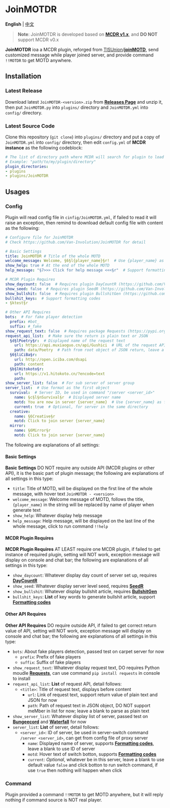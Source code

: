 # JoinMOTDR

**English** | [中文](README_cn.md)

> **Note**: JoinMOTDR is developed based on [**MCDR v1.x**](https://github.com/Fallen-Breath/MCDReforged), and **DO NOT** support MCDR v0.x

**JoinMOTDR** ioa a MCDR plugin, reforged from [TISUnion](https://github.com/TISUnion)/[**joinMOTD**](https://github.com/TISUnion/joinMOTD), send customized message while player joined server, and provide command `!!MOTDR` to get MOTD anywhere.

## Installation

### Latest Release

Download latest `JoinMOTDR-<version>.zip` from [**Releases Page**](https://github.com/Van-Involution/JoinMOTDR/releases) and unzip it, then put `JoinMOTDR.py` into `plugins/` directory and `JoinMOTDR.yml` into `config/` directory.

### Latest Source Code

Clone this repository (`git clone`) into `plugins/` directory and put a copy of `JoinMOTDR.yml` into `config/` directory, then edit `config.yml` of **MCDR instance** as the following codeblock:

```YAML
# The list of directory path where MCDR will search for plugin to load
# Example: "path/to/my/plugin/directory"
plugin_directories:
- plugins
- plugins/JoinMOTDR
```

## Usages

### Config

Plugin will read config file in `cinfig/JoinMOTDR.yml`, if failed to read it will raise an exception, then remind to download default config file with content as the following:

```YAML
# Configure file for JoinMOTDR
# Check https://github.com/Van-Involution/JoinMOTDR for detail

# Basic Settings
title: JoinMOTDR # Title of the whole MOTD
welcome_message: Welcome, §6§l{player_name}§r!  # Use {player_name} as format key, support formatting codes
show_help: true # At the end of the whole MOTD
help_message: "§7>>> Click for help message <<<§r"  # Support formatting codes

# MCDR Plugin Requires
show_daycount: false  # Requires plugin DayCountR (https://github.com/Van-Involution/DayCountR)
show_seed: false  # Requires plugin SeedR (https://github.com/Van-Involution/SeedR)
show_bullshit: false  # Requires plugin BullshitGen (https://github.com/Van-Involution/BullshitGen)
bullshit_keys:  # Support formatting codes
- §ktest§r

# Other API Requires
bots:  # For fake player detection
  prefix: #bot_
  suffix: #_fake
show_request_text: false  # Requires package Requests (https://pypi.org/project/requests/), use command "pip install requests" to install
request_api_list:  # Make sure the return is plain text or JSON
  §d§lPoetry§r:  # Displayed name of the request text
    url: https://api.muxiaoguo.cn/api/Gushici  # URL of the request API
    path: data/Poetry  # Path from root object of JSON return, leave a blank for plain text
  §6§liCiBa§r:
    url: http://open.iciba.com/dsapi
    path: content
  §b§lHitokoto§r:
    url: https://v1.hitokoto.cn/?encode=text
    path:
show_server_list: false  # For sub server of server group
server_list:  # Use format as the first object
  survival:  # Server ID, be used in command "/server <server_id>"
    name: §c§l§nSurvival§r  # Displayed server name
    motd: You are now in server {server_name}  # Use {server_name} as format key, support formatting codes
    current: true  # Optional, for server in the same directory
  creative:
    name: §6Creative§r
    motd: Click to join server {server_name}
  mirror:
    name: §6Mirror§r
    motd: Click to join server {server_name}
```

The following are explanations of all settings:

#### Basic Settings

**Basic Settings** DO NOT require any outside API (MCDR plugins or other API), it is the basic part of plugin message; the following are explanations of all settings in this type:

- `title`: Title of MOTD, will be displayed on the first line of the whole message, with hover text `JoinMOTDR - <version>`
- `welcome_message`: Welcome message of MOTD, follows the title, `{player_name}` in the string will be replaced by name of player when generate text
- `show_help`: Whatever display help message
- `help_message`: Help message, will be displayed on the last line of the whole message, click to run command `!!help`

#### MCDR Plugin Requires

**MCDR Plugin Requires** AT LEAST require one MCDR plugin, if failed to get instance of required plugin, setting will NOT work, exception message will display on console and chat bar; the following are explanations of all settings in this type:

- `show_daycount`: Whatever display day count of server set up, requires [**DayCountR**](https://github.com/Van-Involution/DayCountR)
- `show_seed`: Whatever display server level seed, requires [**SeedR**](https://github.com/Van-Involution/SeedR)
- `show_bullshit`: Whatever display bullshit article, requires [**BullshitGen**](https://github.com/Van-Involution/BullshitGen)
- `bullshit_keys`: **List** of key words to generate bullshit article, support [**Formatting codes**](https://minecraft.gamepedia.com/Formatting_codes)

#### Other API Requires

**Other API Requires** DO require outside API, if failed to get correct return value of API, setting will NOT work, exception message will display on console and chat bar; the following are explanations of all settings in this type:

- `bots`: About fake players detection, passed test on carpet server for now
  - `prefix`: Prefix of fake players
  - `suffix`: Suffix of fake players
- `show_request_text`: Whatever display request text, DO requires Python moudle [**Requests**](https://pypi.org/project/requests), can use command `pip install requests` in console to install
- `request_api_list`: **List** of request API, detail follows: 
  - `<title>`: Title of request text, displays before content
    - `url`: Link of request text, support return value of plain text and JSON for now
    - `path`: Path of request text in JSON object, DO NOT support meMber in list for now; leave a blank to parse as plain text
- `show_server_list`: Whatever display list of server, passed test on [**Bungeecord**](https://github.com/SpigotMC/BungeeCord) and [**Waterfall**](https://github.com/PaperMC/Waterfall) for now
- `server_list`: **List** of server, detail follows:
  - `<server_id>`: ID of server, be used in server-switch command `/server <server_id>`, can get from config file of proxy server
    - `name`:  Displayed name of server, supports [**Formatting codes**](https://minecraft.gamepedia.com/Formatting_codes), leave a blank to use ID of server
    - `motd`: Hover text of switch botton, supports [**Formatting codes**](https://minecraft.gamepedia.com/Formatting_codes)
    - `current`: *Optional*, whatever be in this server, leave a blank to use default value `false` and click botton to run switch command, if use `true` then nothing will happen when click

### Command

Plugin provided a command `!!MOTDR` to get MOTD anywhere, but it will reply nothing if command source is NOT real player.
